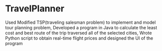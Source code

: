 # TravelPlanner
Used Modified TSP(traveling salesman problem) to implement and model tour planning problem,
Developed a program in Java to calculate the least cost and best route of the trip traversed all of the selected cities,
Wrote Python script to obtain real-time flight prices and designed the UI of the program
